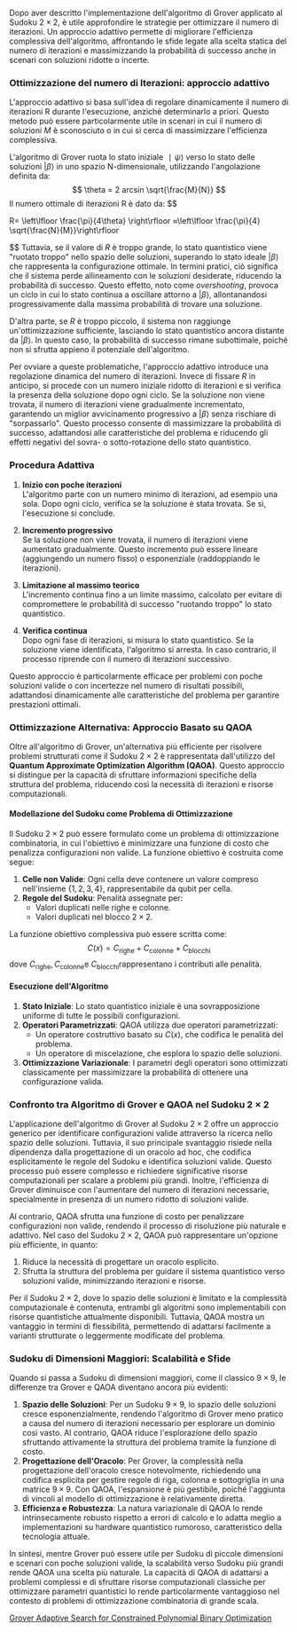 Dopo aver descritto l'implementazione dell'algoritmo di Grover applicato al Sudoku $2×2$, è utile approfondire le strategie per ottimizzare il numero di iterazioni. Un approccio adattivo permette di migliorare l'efficienza complessiva dell'algoritmo, affrontando le sfide legate alla scelta statica del numero di iterazioni e massimizzando la probabilità di successo anche in scenari con soluzioni ridotte o incerte.
### Ottimizzazione del numero di Iterazioni: approccio adattivo
L'approccio adattivo si basa sull'idea di regolare dinamicamente il numero di iterazioni R durante l'esecuzione, anziché determinarlo a priori. 
Questo metodo può essere particolarmente utile in scenari in cui il numero di soluzioni $M$ è sconosciuto o in cui si cerca di massimizzare l'efficienza complessiva.

L'algoritmo di Grover ruota lo stato iniziale $∣ψ⟩$ verso lo stato delle soluzioni $|\beta\rangle$
in uno spazio N-dimensionale, utilizzando l'angolazione definita da:
$$
\theta = 2 arcsin \sqrt{\frac{M}{N}}
$$
Il numero ottimale di iterazioni R è dato da:
$$

R= \left\lfloor \frac{\pi}{4\theta} \right\rfloor ≈\left\lfloor \frac{\pi}{4}  \sqrt{\frac{N}{M}}\right\rfloor 

$$
Tuttavia, se il valore di $R$  è troppo grande, lo stato quantistico viene "ruotato troppo" nello spazio delle soluzioni, superando lo stato ideale $|\beta\rangle$ che rappresenta la configurazione ottimale. In termini pratici, ciò significa che il sistema perde allineamento con le soluzioni desiderate, riducendo la probabilità di successo. Questo effetto, noto come *overshooting*, provoca un ciclo in cui lo stato continua a oscillare attorno a $|\beta\rangle$, allontanandosi progressivamente dalla massima probabilità di trovare una soluzione.

D'altra parte, se $R$ è troppo piccolo, il sistema non raggiunge un'ottimizzazione sufficiente, lasciando lo stato quantistico ancora distante da $|\beta\rangle$. In questo caso, la probabilità di successo rimane subottimale, poiché non si sfrutta appieno il potenziale dell'algoritmo.

Per ovviare a queste problematiche, l'approccio adattivo introduce una regolazione dinamica del numero di iterazioni. Invece di fissare $R$ in anticipo, si procede con un numero iniziale ridotto di iterazioni e si verifica la presenza della soluzione dopo ogni ciclo. Se la soluzione non viene trovata, il numero di iterazioni viene gradualmente incrementato, garantendo un miglior avvicinamento progressivo a $|\beta\rangle$ senza rischiare di "sorpassarlo". Questo processo consente di massimizzare la probabilità di successo, adattandosi alle caratteristiche del problema e riducendo gli effetti negativi del sovra- o sotto-rotazione dello stato quantistico.
### Procedura Adattiva 
 1. **Inizio con poche iterazioni**  
    L'algoritmo parte con un numero minimo di iterazioni, ad esempio una sola. Dopo ogni ciclo, verifica se la soluzione è stata trovata. Se sì, l'esecuzione si conclude.

2. **Incremento progressivo**  
    Se la soluzione non viene trovata, il numero di iterazioni viene aumentato gradualmente. Questo incremento può essere lineare (aggiungendo un numero fisso) o esponenziale (raddoppiando le iterazioni).

3. **Limitazione al massimo teorico**  
    L'incremento continua fino a un limite massimo, calcolato per evitare di compromettere le probabilità di successo "ruotando troppo" lo stato quantistico.

4. **Verifica continua**  
    Dopo ogni fase di iterazioni, si misura lo stato quantistico. Se la soluzione viene identificata, l'algoritmo si arresta. In caso contrario, il processo riprende con il numero di iterazioni successivo.

Questo approccio è particolarmente efficace per problemi con poche soluzioni valide o con incertezze nel numero di risultati possibili, adattandosi dinamicamente alle caratteristiche del problema per garantire prestazioni ottimali.

### **Ottimizzazione Alternativa: Approccio Basato su QAOA**

Oltre all'algoritmo di Grover, un'alternativa più efficiente per risolvere problemi strutturati come il Sudoku $2 \times 2$ è rappresentata dall'utilizzo del **Quantum Approximate Optimization Algorithm (QAOA)**. Questo approccio si distingue per la capacità di sfruttare informazioni specifiche della struttura del problema, riducendo così la necessità di iterazioni e risorse computazionali.

#### **Modellazione del Sudoku come Problema di Ottimizzazione**

Il Sudoku $2 \times 2$ può essere formulato come un problema di ottimizzazione combinatoria, in cui l'obiettivo è minimizzare una funzione di costo che penalizza configurazioni non valide. La funzione obiettivo è costruita come segue:

1. **Celle non Valide**: Ogni cella deve contenere un valore compreso nell'insieme $\{1, 2, 3, 4\}$, rappresentabile da qubit per cella.
2. **Regole del Sudoku**: Penalità assegnate per:
    - Valori duplicati nelle righe e colonne.
    - Valori duplicati nel blocco $2 \times 2$.

La funzione obiettivo complessiva può essere scritta come:
$$C(x) = C_{\text{righe}} + C_{\text{colonne}} + C_{\text{blocchi}}​
$$
dove $C_{\text{righe}}, C_{\text{colonne}}$​ e $C_{\text{blocchi}}​$ rappresentano i contributi alle penalità.

#### **Esecuzione dell'Algoritmo**

1. **Stato Iniziale**: Lo stato quantistico iniziale è una sovrapposizione uniforme di tutte le possibili configurazioni.
2. **Operatori Parametrizzati**: QAOA utilizza due operatori parametrizzati:
    - Un operatore costruttivo basato su $C(x)$, che codifica le penalità del problema.
    - Un operatore di miscelazione, che esplora lo spazio delle soluzioni.
3. **Ottimizzazione Variazionale**: I parametri degli operatori sono ottimizzati classicamente per massimizzare la probabilità di ottenere una configurazione valida.

### **Confronto tra Algoritmo di Grover e QAOA nel Sudoku $2 \times 2$**

L'applicazione dell'algoritmo di Grover al Sudoku $2 \times 2$ offre un approccio generico per identificare configurazioni valide attraverso la ricerca nello spazio delle soluzioni. Tuttavia, il suo principale svantaggio risiede nella dipendenza dalla progettazione di un oracolo ad hoc, che codifica esplicitamente le regole del Sudoku e identifica soluzioni valide. 
Questo processo può essere complesso e richiedere significative risorse computazionali per scalare a problemi più grandi. 
Inoltre, l'efficienza di Grover diminuisce con l'aumentare del numero di iterazioni necessarie, specialmente in presenza di un numero ridotto di soluzioni valide.

Al contrario, QAOA sfrutta una funzione di costo per penalizzare configurazioni non valide, rendendo il processo di risoluzione più naturale e adattivo. 
Nel caso del Sudoku $2 \times 2$, QAOA può rappresentare un'opzione più efficiente, in quanto:

1. Riduce la necessità di progettare un oracolo esplicito.
2. Sfrutta la struttura del problema per guidare il sistema quantistico verso soluzioni valide, minimizzando iterazioni e risorse.

Per il Sudoku $2 \times 2$, dove lo spazio delle soluzioni è limitato e la complessità computazionale è contenuta, entrambi gli algoritmi sono implementabili con risorse quantistiche attualmente disponibili. 
Tuttavia, QAOA mostra un vantaggio in termini di flessibilità, permettendo di adattarsi facilmente a varianti strutturate o leggermente modificate del problema.

### **Sudoku di Dimensioni Maggiori: Scalabilità e Sfide**

Quando si passa a Sudoku di dimensioni maggiori, come il classico $9 \times 9$, le differenze tra Grover e QAOA diventano ancora più evidenti:

1. **Spazio delle Soluzioni**: Per un Sudoku $9 \times 9$, lo spazio delle soluzioni cresce esponenzialmente, rendendo l'algoritmo di Grover meno pratico a causa del numero di iterazioni necessario per esplorare un dominio così vasto. Al contrario, QAOA riduce l'esplorazione dello spazio sfruttando attivamente la struttura del problema tramite la funzione di costo.
2. **Progettazione dell'Oracolo**: Per Grover, la complessità nella progettazione dell'oracolo cresce notevolmente, richiedendo una codifica esplicita per gestire regole di riga, colonna e sottogriglia in una matrice $9 \times 9$. Con QAOA, l'espansione è più gestibile, poiché l'aggiunta di vincoli al modello di ottimizzazione è relativamente diretta.
3. **Efficienza e Robustezza**: La natura variazionale di QAOA lo rende intrinsecamente robusto rispetto a errori di calcolo e lo adatta meglio a implementazioni su hardware quantistico rumoroso, caratteristico della tecnologia attuale.

In sintesi, mentre Grover può essere utile per Sudoku di piccole dimensioni e scenari con poche soluzioni valide, la scalabilità verso Sudoku più grandi rende QAOA una scelta più naturale. La capacità di QAOA di adattarsi a problemi complessi e di sfruttare risorse computazionali classiche per ottimizzare parametri quantistici lo rende particolarmente vantaggioso nel contesto di problemi di ottimizzazione combinatoria di grande scala.

[Grover Adaptive Search for Constrained Polynomial Binary Optimization](https://arxiv.org/pdf/1912.04088)